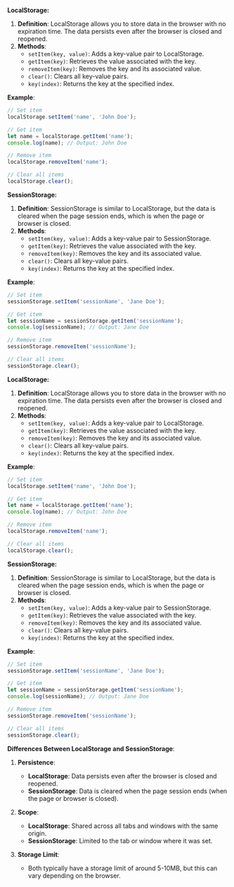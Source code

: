 **LocalStorage:**

1. **Definition**: LocalStorage allows you to store data in the browser with no expiration time. The data persists even after the browser is closed and reopened.
2. **Methods**:
    - `setItem(key, value)`: Adds a key-value pair to LocalStorage.
    - `getItem(key)`: Retrieves the value associated with the key.
    - `removeItem(key)`: Removes the key and its associated value.
    - `clear()`: Clears all key-value pairs.
    - `key(index)`: Returns the key at the specified index.

**Example**:
```javascript
// Set item
localStorage.setItem('name', 'John Doe');

// Get item
let name = localStorage.getItem('name');
console.log(name); // Output: John Doe

// Remove item
localStorage.removeItem('name');

// Clear all items
localStorage.clear();
```

**SessionStorage:**

1. **Definition**: SessionStorage is similar to LocalStorage, but the data is cleared when the page session ends, which is when the page or browser is closed.
2. **Methods**:
    - `setItem(key, value)`: Adds a key-value pair to SessionStorage.
    - `getItem(key)`: Retrieves the value associated with the key.
    - `removeItem(key)`: Removes the key and its associated value.
    - `clear()`: Clears all key-value pairs.
    - `key(index)`: Returns the key at the specified index.

**Example**:
```javascript
// Set item
sessionStorage.setItem('sessionName', 'Jane Doe');

// Get item
let sessionName = sessionStorage.getItem('sessionName');
console.log(sessionName); // Output: Jane Doe

// Remove item
sessionStorage.removeItem('sessionName');

// Clear all items
sessionStorage.clear();
```


**LocalStorage:**

1. **Definition**: LocalStorage allows you to store data in the browser with no expiration time. The data persists even after the browser is closed and reopened.
2. **Methods**:
    - `setItem(key, value)`: Adds a key-value pair to LocalStorage.
    - `getItem(key)`: Retrieves the value associated with the key.
    - `removeItem(key)`: Removes the key and its associated value.
    - `clear()`: Clears all key-value pairs.
    - `key(index)`: Returns the key at the specified index.

**Example**:
```javascript
// Set item
localStorage.setItem('name', 'John Doe');

// Get item
let name = localStorage.getItem('name');
console.log(name); // Output: John Doe

// Remove item
localStorage.removeItem('name');

// Clear all items
localStorage.clear();
```

**SessionStorage:**

1. **Definition**: SessionStorage is similar to LocalStorage, but the data is cleared when the page session ends, which is when the page or browser is closed.
2. **Methods**:
    - `setItem(key, value)`: Adds a key-value pair to SessionStorage.
    - `getItem(key)`: Retrieves the value associated with the key.
    - `removeItem(key)`: Removes the key and its associated value.
    - `clear()`: Clears all key-value pairs.
    - `key(index)`: Returns the key at the specified index.

**Example**:
```javascript
// Set item
sessionStorage.setItem('sessionName', 'Jane Doe');

// Get item
let sessionName = sessionStorage.getItem('sessionName');
console.log(sessionName); // Output: Jane Doe

// Remove item
sessionStorage.removeItem('sessionName');

// Clear all items
sessionStorage.clear();
```

**Differences Between LocalStorage and SessionStorage**:

1. **Persistence**:
   - **LocalStorage**: Data persists even after the browser is closed and reopened.
   - **SessionStorage**: Data is cleared when the page session ends (when the page or browser is closed).

2. **Scope**:
   - **LocalStorage**: Shared across all tabs and windows with the same origin.
   - **SessionStorage**: Limited to the tab or window where it was set.

3. **Storage Limit**:
   - Both typically have a storage limit of around 5-10MB, but this can vary depending on the browser.
